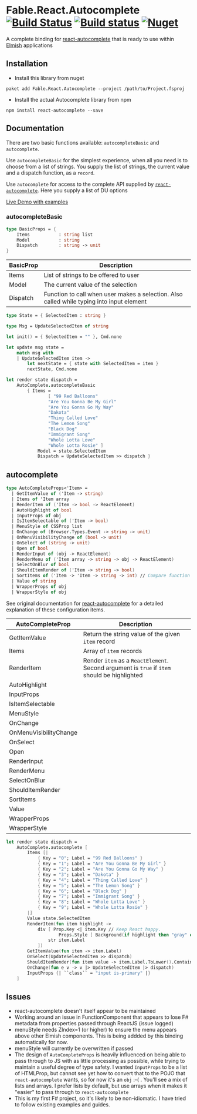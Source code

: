# Fable.React.Autocomplete [![Build Status](https://travis-ci.org/DaveDawkins/Fable.React.Autocomplete.svg?branch=master)](https://travis-ci.org/DaveDawkins/Fable.React.Autocomplete) [![Build status](https://ci.appveyor.com/api/projects/status/9ihe9vmw3k37u72r?svg=true)](https://ci.appveyor.com/project/DaveDawkins/fable-react-autocomplete) [![Nuget](https://img.shields.io/nuget/v/Fable.React.Autocomplete.svg?maxAge=0&colorB=brightgreen)](https://www.nuget.org/packages/Fable.React.Autocomplete)


A complete binding for [react-autocomplete](https://github.com/reactjs/react-autocomplete) that is ready to use within [Elmish](https://github.com/fable-elmish/elmish) applications

## Installation
- Install this library from nuget
```
paket add Fable.React.Autocomplete --project /path/to/Project.fsproj
```
- Install the actual Autocomplete library from npm
```
npm install react-autocomplete --save
```

## Documentation

There are two basic functions available: `autocompleteBasic` and `autocomplete`.

Use `autocompleteBasic` for the simplest experience, when all you need is to choose from a list of strings. You supply the list of strings, the current value and a dispatch function, as a `record`.

Use `autocomplete` for access to the complete API supplied by [`react-autocomplete`](). Here you supply a list of DU options

[Live Demo with examples](https://davedawkins.github.io/Fable.React.Autocomplete/)

### autocompleteBasic

```fs
type BasicProps = {
    Items           : string list
    Model           : string
    Dispatch        : string -> unit
}
```

| BasicProp   | Description                                                                                |
| ----------- | ------------------------------------------------------------------------------------------ |
| Items       | List of strings to be offered to user                                                      |
| Model       | The current value of the selection                                                         |
| Dispatch    | Function to call when user makes a selection. Also called while typing into input element  |

```fs
type State = { SelectedItem : string }

type Msg = UpdateSelectedItem of string 

let init() = { SelectedItem = "" }, Cmd.none

let update msg state = 
    match msg with 
    | UpdateSelectedItem item ->
        let nextState = { state with SelectedItem = item }
        nextState, Cmd.none

let render state dispatch = 
    AutoComplete.autocompleteBasic
        { Items =
                [ "99 Red Balloons"
                "Are You Gonna Be My Girl"
                "Are You Gonna Go My Way"
                "Dakota"
                "Thing Called Love"
                "The Lemon Song"
                "Black Dog"
                "Immigrant Song"
                "Whole Lotta Love"
                "Whole Lotta Rosie" ]
            Model = state.SelectedItem
            Dispatch = UpdateSelectedItem >> dispatch }

```

## autocomplete

```fs
type AutoCompleteProps<'Item> = 
  | GetItemValue of ('Item -> string)
  | Items of 'Item array
  | RenderItem of ('Item -> bool -> ReactElement)
  | AutoHighlight of bool
  | InputProps of obj
  | IsItemSelectable of ('Item -> bool)
  | MenuStyle of CSSProp list
  | OnChange of (Browser.Types.Event -> string -> unit)
  | OnMenuVisibilityChange of (bool -> unit)
  | OnSelect of (string -> unit)
  | Open of bool
  | RenderInput of (obj -> ReactElement)
  | RenderMenu of ('Item array -> string -> obj -> ReactElement)
  | SelectOnBlur of bool
  | ShouldItemRender of ('Item -> string -> bool)
  | SortItems of ('Item -> 'Item -> string -> int) // Compare function for Array.sort. string argument is current value
  | Value of string
  | WrapperProps of obj
  | WrapperStyle of obj
```

See original documentation for [react-autocomplete](https://github.com/reactjs/react-autocomplete) for a detailed
explanation of these configuration items.

| AutoCompleteProp | Description                                                                                |
| ---------------- | ------------------------------------------------------------------------------------------ |
| GetItemValue | Return the string value of the given `item` record |
| Items | Array of `item` records |
| RenderItem | Render `item` as a `ReactElement`. Second argument is `true` if `item` should be highlighted |
| AutoHighlight |  |
| InputProps | |
| IsItemSelectable | |
| MenuStyle | |
| OnChange | |
| OnMenuVisibilityChange | |
| OnSelect | |
| Open | |
| RenderInput | |
| RenderMenu | |
| SelectOnBlur | |
| ShouldItemRender | |
| SortItems | |
| Value | |
| WrapperProps | |
| WrapperStyle | |

```fs
let render state dispatch = 
    AutoComplete.autocomplete [
        Items [|
            { Key = "0"; Label = "99 Red Balloons" }
            { Key = "1"; Label = "Are You Gonna Be My Girl" }
            { Key = "2"; Label = "Are You Gonna Go My Way" }
            { Key = "3"; Label = "Dakota" }
            { Key = "4"; Label = "Thing Called Love" }
            { Key = "5"; Label = "The Lemon Song" }
            { Key = "6"; Label = "Black Dog" }
            { Key = "7"; Label = "Immigrant Song" }
            { Key = "8"; Label = "Whole Lotta Love" }
            { Key = "9"; Label = "Whole Lotta Rosie" }
        |]
        Value state.SelectedItem
        RenderItem(fun item highlight ->
            div [ Prop.Key <| item.Key // Keep React happy.
                    Props.Style [ Background(if highlight then "gray" else "none") ] ] [
                str item.Label
            ])
        GetItemValue(fun item -> item.Label)
        OnSelect(UpdateSelectedItem >> dispatch)
        ShouldItemRender(fun item value -> item.Label.ToLower().Contains(value.ToLower()))
        OnChange(fun e v -> v |> UpdateSelectedItem |> dispatch)
        InputProps {| ``class`` = "input is-primary" |}
    ]

```

## Issues
- react-autocomplete doesn't itself appear to be maintained
- Working around an issue in FunctionComponent that appears to lose F# metadata from properties
passed through ReactJS (issue logged)
- menuStyle needs ZIndex=1 (or higher) to ensure the menu appears above other Elmish components. This is being addded by this binding automatically for now.
- menuStyle will currently be overwritten if passed 
- The design of `AutoCompleteProps` is heavily influenced on being able to pass through to JS with as little processing as possible, while trying to maintain a useful degree of type safety. I wanted `InputProps` to be a list of HTMLProp, but cannot see yet how to convert that to the POJO that `react-autocomplete` wants, so for now it's an `obj` :-( . You'll see a mix of lists and arrays. I prefer lists by default, but use arrays when it makes it "easier" to pass through to `react-autocomplete`
- This is my first F# project, so it's likely to be non-idiomatic. I have tried to follow existing examples and guides.
